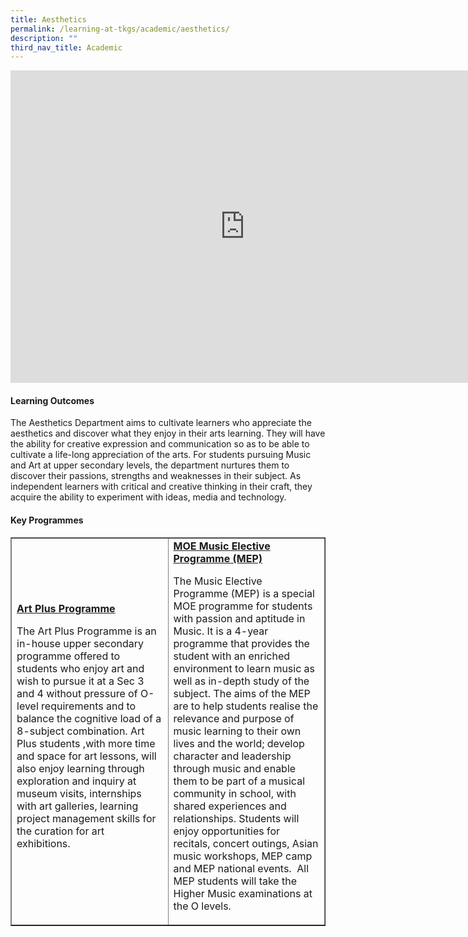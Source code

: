 ```yaml
---
title: Aesthetics
permalink: /learning-at-tkgs/academic/aesthetics/
description: ""
third_nav_title: Academic
---
```

<iframe src="https://docs.google.com/presentation/d/e/2PACX-1vRDI9RW_tfrsCcOk2Ggca58lOiETZ1bGAzO4AXmasj1xUPFuOYBmNtsxYg_0StXSQsRB8RH8AX92zsz/embed?start=false&loop=false&delayms=10000" frameborder="0" width="750" height="500" allowfullscreen="true"></iframe>

<h4><strong>Learning Outcomes</strong></h4>
<p>The Aesthetics Department aims to cultivate learners who appreciate the aesthetics and discover what they enjoy in their arts learning. They will have the ability for creative expression and communication so as to be able to cultivate a life-long appreciation of the arts. For students pursuing Music and Art at upper secondary levels, the department nurtures them to discover their passions, strengths and weaknesses in their subject. As independent learners with critical and creative thinking in their craft, they acquire the ability to experiment with ideas, media and technology.</p>
<h4><strong>Key Programmes</strong></h4>
<table style="border-collapse: collapse; width: 100%;" border="1">
<tbody>
<tr>
<td style="width: 50%;">
<u><strong>Art Plus Programme</u></strong>
<p>The Art Plus Programme is an in-house upper secondary programme offered to students who enjoy art and wish to pursue it at a Sec 3 and 4 without pressure of O-level requirements and to balance the cognitive load of a 8-subject combination. Art Plus students ,with more time and space for art lessons, will also enjoy learning through&nbsp; exploration and inquiry at museum visits, internships with art galleries, learning project management skills for the curation for art exhibitions.&nbsp;</p>
</td>
<td style="width: 50%;">
<b><u><strong>MOE Music Elective Programme (MEP)</b></u></strong>
<p>The Music Elective Programme (MEP) is a special MOE programme for students with passion and aptitude in Music. It is a 4-year programme that provides the student with an enriched environment to learn music as well as in-depth study of the subject. The aims of the MEP are to help students realise the relevance and purpose of music learning to their own lives and the world; develop character and leadership through music and enable them to be part of a musical&nbsp; community in school, with shared experiences and relationships. Students will enjoy opportunities for recitals, concert outings, Asian music workshops, MEP camp and MEP national events.&nbsp; All MEP students will take the Higher Music examinations at the O levels.</p>
</td>
</tr>
</tbody>
</table>